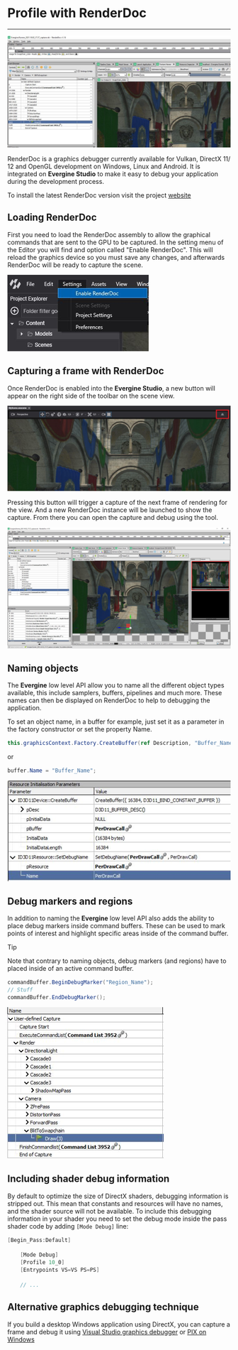 # Profile with RenderDoc
---
![Graphics](images/RenderDoc_0.jpg)

RenderDoc is a graphics debugger currently available for Vulkan, DirectX 11/ 12 and OpenGL development on Windows, Linux and Android.
It is integrated on **Evergine Studio** to make it easy to debug your application during the development process.

To install the latest RenderDoc version visit the project [website](https://renderdoc.org/)

## Loading RenderDoc

First you need to load the RenderDoc assembly to allow the graphical commands that are sent to the GPU to be captured.
In the setting menu of the Editor you will find and option called "Enable RenderDoc". This will reload the graphics device so you must save any changes, and afterwards RenderDoc will be ready to capture the scene.

![Graphics](images/RenderDoc_1.jpg)

## Capturing a frame with RenderDoc

Once RenderDoc is enabled into the **Evergine Studio**, a new button will appear on the right side of the toolbar on the scene view.

![Graphics](images/RenderDoc_2.jpg)

Pressing this button will trigger a capture of the next frame of rendering for the view. And a new RenderDoc instance will be launched to show the capture. From there you can open the capture and debug using the tool.

![Graphics](images/RenderDoc_3.jpg)

## Naming objects

The **Evergine** low level API allow you to name all the different object types available, this include samplers, buffers, pipelines and much more. These names can then be displayed on RenderDoc to help to debugging the application.

To set an object name, in a buffer for example, just set it as a parameter in the factory constructor or set the property Name.

```c#
this.graphicsContext.Factory.CreateBuffer(ref Description, "Buffer_Name");
```

or

```c#
buffer.Name = "Buffer_Name";
```

![Graphics](images/RenderDoc_4.jpg)

## Debug markers and regions

In addition to naming the **Evergine** low level API also adds the ability to place debug markers inside command buffers. These can be used to mark points of interest and highlight specific areas inside of the command buffer.

> [!Tip]
> Note that contrary to naming objects, debug markers (and regions) have to placed inside of an active command buffer.

```c#
commandBuffer.BeginDebugMarker("Region_Name");
// Stuff
commandBuffer.EndDebugMarker();
```

![Graphics](images/RenderDoc_5.jpg)

## Including shader debug information

By default to optimize the size of DirectX shaders, debugging information is stripped out. This mean that constants and resources will have no names, and the shader source will not be available. To include this debugging information in your shader you need to set the debug mode inside the pass shader code by adding `[Mode Debug]` line:

```c#
[Begin_Pass:Default]

    [Mode Debug]
    [Profile 10_0]
    [Entrypoints VS=VS PS=PS]

    // ...
```

## Alternative graphics debugging technique

If you build a desktop Windows application using DirectX, you can capture a frame and debug it using [Visual Studio graphics debugger](https://docs.microsoft.com/en-us/visualstudio/debugger/graphics/visual-studio-graphics-diagnostics?view=vs-2019) or [PIX on Windows](https://devblogs.microsoft.com/pix/introduction/)